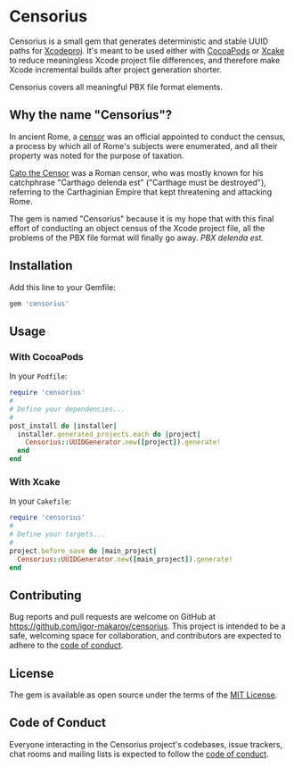# Censorius

Censorius is a small gem that generates deterministic and stable UUID paths for [Xcodeproj](https://github.com/CocoaPods/Xcodeproj). It's meant to be used either with [CocoaPods](https://github.com/CocoaPods/CocoaPods) or [Xcake](https://github.com/igor-makarov/xcake) to reduce meaningless Xcode project file differences, and therefore make Xcode incremental builds after project generation shorter.

Censorius covers all meaningful PBX file format elements. 

## Why the name "Censorius"?

In ancient Rome, a [censor](https://en.wikipedia.org/wiki/Roman_censor) was an official appointed to conduct the census, a process by which all of Rome's subjects were enumerated, and all their property was noted for the purpose of taxation.

[Cato the Censor](https://en.wikipedia.org/wiki/Cato_the_Elder) was a Roman censor, who was mostly known for his catchphrase "Carthago delenda est" ("Carthage must be destroyed"), referring to the Carthaginian Empire that kept threatening and attacking Rome.

The gem is named "Censorius" because it is my hope that with this final effort of conducting an object census of the Xcode project file, all the problems of the PBX file format will finally go away. _PBX delenda est._

## Installation

Add this line to your Gemfile:

```ruby
gem 'censorius'
```

## Usage

### With CocoaPods

In your `Podfile`:
```ruby
require 'censorius'
#
# Define your dependencies...
#
post_install do |installer|
  installer.generated_projects.each do |project|
    Censorius::UUIDGenerator.new([project]).generate!
  end
end
```

### With Xcake
In your `Cakefile`:
```ruby
require 'censorius'
#
# Define your targets...
#
project.before_save do |main_project|
  Censorius::UUIDGenerator.new([main_project]).generate!
end

```
## Contributing

Bug reports and pull requests are welcome on GitHub at https://github.com/igor-makarov/censorius. This project is intended to be a safe, welcoming space for collaboration, and contributors are expected to adhere to the [code of conduct](https://github.com/igor-makarov/censorius/blob/master/CODE_OF_CONDUCT.md).

## License

The gem is available as open source under the terms of the [MIT License](https://opensource.org/licenses/MIT).

## Code of Conduct

Everyone interacting in the Censorius project's codebases, issue trackers, chat rooms and mailing lists is expected to follow the [code of conduct](https://github.com/igor-makarov/censorius/blob/master/CODE_OF_CONDUCT.md).
